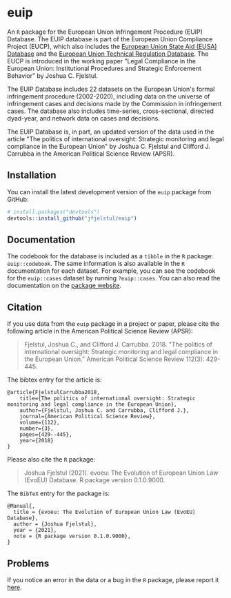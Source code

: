 # euip

An `R` package for the European Union Infringement Procedure (EUIP) Database. The EUIP database is part of the European Union Compliance Project (EUCP), which also includes the [European Union State Aid (EUSA) Database](https://github.com/jfjelstul/eusa) and the [European Union Technical Regulation Database](https://github.com/jfjelstul/eutr). The EUCP is introduced in the working paper "Legal Compliance in the European Union: Institutional Procedures and Strategic Enforcement Behavior" by Joshua C. Fjelstul. 

The EUIP Database includes 22 datasets on the European Union's formal infringement procedure (2002-2020), including data on the universe of infringement cases and decisions made by the Commission in infringement cases. The database also includes time-series, cross-sectional, directed dyad-year, and network data on cases and decisions. 

The EUIP Database is, in part, an updated version of the data used in the article "The politics of international oversight: Strategic monitoring and legal compliance in the European Union" by Joshua C. Fjelstul and Clifford J. Carrubba in the American Political Science Review (APSR).

## Installation

You can install the latest development version of the `euip` package from GitHub:

```r
# install.packages("devtools")
devtools::install_github("jfjelstul/euip")
```

## Documentation

The codebook for the database is included as a `tibble` in the `R` package: `euip::codebook`. The same information is also available in the `R` documentation for each dataset. For example, you can see the codebook for the `euip::cases` dataset by running `?euip::cases`. You can also read the documentation on the [package website](https://jfjelstul.github.io/euip/).

## Citation

If you use data from the `euip` package in a project or paper, please cite the following article in the American Political Science Review (APSR):

> Fjelstul, Joshua C., and Clifford J. Carrubba. 2018. "The politics of international oversight: Strategic monitoring and legal compliance in the European Union." American Political Science Review 112(3): 429-445.

The bibtex entry for the article is:

```
@article{FjelstulCarrubba2018,
    title={The politics of international oversight: Strategic monitoring and legal compliance in the European Union},
    author={Fjelstul, Joshua C. and Carrubba, Clifford J.},
    journal={American Political Science Review},
    volume={112},
    number={3},
    pages={429--445},
    year={2018}
}
```

Please also cite the `R` package:

> Joshua Fjelstul (2021). evoeu: The Evolution of European Union Law (EvoEU) Database. R package version 0.1.0.9000.
> 
The `BibTeX` entry for the package is:

```
@Manual{,
  title = {evoeu: The Evolution of European Union Law (EvoEU) Database},
  author = {Joshua Fjelstul},
  year = {2021},
  note = {R package version 0.1.0.9000},
}
```

## Problems

If you notice an error in the data or a bug in the `R` package, please report it [here](https://github.com/jfjelstul/euip/issues).
